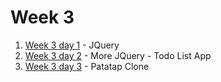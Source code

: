 # Week 3

1. [Week 3 day 1](./w3d1) - JQuery
2. [Week 3 day 2](./w3d2) - More JQuery - Todo List App
3. [Week 3 day 3](./w3d3) - Patatap Clone

